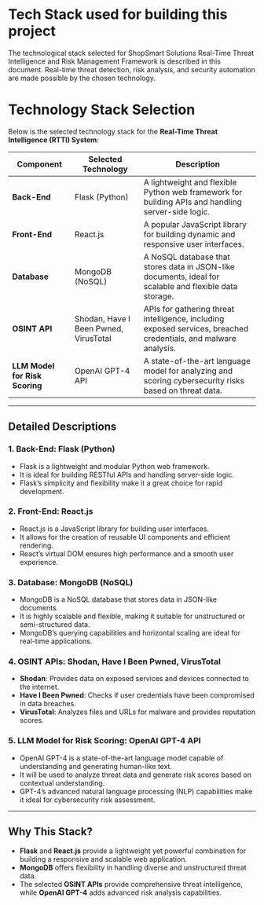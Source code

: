 # Tech Stack used for building this project
The technological stack selected for ShopSmart Solutions Real-Time Threat Intelligence and Risk Management Framework is described in this document. Real-time threat detection, risk analysis, and security automation are made possible by the chosen technology.

# Technology Stack Selection

Below is the selected technology stack for the **Real-Time Threat Intelligence (RTTI) System**:

| **Component**            | **Selected Technology**       | **Description**                                                                 |
|--------------------------|-------------------------------|---------------------------------------------------------------------------------|
| **Back-End**             | Flask (Python)                | A lightweight and flexible Python web framework for building APIs and handling server-side logic. |
| **Front-End**            | React.js                      | A popular JavaScript library for building dynamic and responsive user interfaces. |
| **Database**             | MongoDB (NoSQL)               | A NoSQL database that stores data in JSON-like documents, ideal for scalable and flexible data storage. |
| **OSINT API**            | Shodan, Have I Been Pwned, VirusTotal | APIs for gathering threat intelligence, including exposed services, breached credentials, and malware analysis. |
| **LLM Model for Risk Scoring** | OpenAI GPT-4 API         | A state-of-the-art language model for analyzing and scoring cybersecurity risks based on threat data. |

---

## Detailed Descriptions

### 1. **Back-End: Flask (Python)**
- Flask is a lightweight and modular Python web framework.
- It is ideal for building RESTful APIs and handling server-side logic.
- Flask’s simplicity and flexibility make it a great choice for rapid development.

### 2. **Front-End: React.js**
- React.js is a JavaScript library for building user interfaces.
- It allows for the creation of reusable UI components and efficient rendering.
- React’s virtual DOM ensures high performance and a smooth user experience.

### 3. **Database: MongoDB (NoSQL)**
- MongoDB is a NoSQL database that stores data in JSON-like documents.
- It is highly scalable and flexible, making it suitable for unstructured or semi-structured data.
- MongoDB’s querying capabilities and horizontal scaling are ideal for real-time applications.

### 4. **OSINT APIs: Shodan, Have I Been Pwned, VirusTotal**
- **Shodan**: Provides data on exposed services and devices connected to the internet.
- **Have I Been Pwned**: Checks if user credentials have been compromised in data breaches.
- **VirusTotal**: Analyzes files and URLs for malware and provides reputation scores.

### 5. **LLM Model for Risk Scoring: OpenAI GPT-4 API**
- OpenAI GPT-4 is a state-of-the-art language model capable of understanding and generating human-like text.
- It will be used to analyze threat data and generate risk scores based on contextual understanding.
- GPT-4’s advanced natural language processing (NLP) capabilities make it ideal for cybersecurity risk assessment.

---

## Why This Stack?
- **Flask** and **React.js** provide a lightweight yet powerful combination for building a responsive and scalable web application.
- **MongoDB** offers flexibility in handling diverse and unstructured threat data.
- The selected **OSINT APIs** provide comprehensive threat intelligence, while **OpenAI GPT-4** adds advanced risk analysis capabilities.
